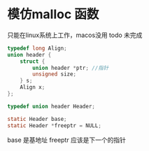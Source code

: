 # 模仿malloc 函数
只能在linux系统上工作，macos没用
todo 未完成

```c
typedef long Align;
union header {
	struct {
		union header *ptr; //指针
		unsigned size;
	} s;
	Align x;
};

typedef union header Header;

static Header base;
static Header *freeptr = NULL;
```
base 是基地址
freeptr 应该是下一个的指针
